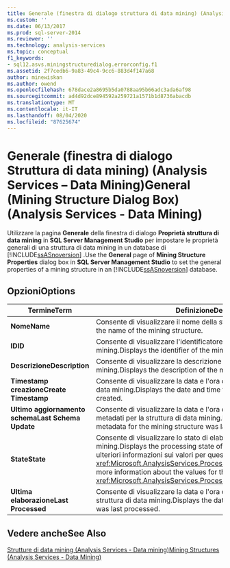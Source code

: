 ```yaml
---
title: Generale (finestra di dialogo struttura di data mining) (Analysis Services-Data mining) | Microsoft Docs
ms.custom: ''
ms.date: 06/13/2017
ms.prod: sql-server-2014
ms.reviewer: ''
ms.technology: analysis-services
ms.topic: conceptual
f1_keywords:
- sql12.asvs.miningstructuredialog.errorconfig.f1
ms.assetid: 2f7cedb6-9a83-49c4-9cc6-883d4f147a68
author: minewiskan
ms.author: owend
ms.openlocfilehash: 678dace2a8695b5da0788aa95b66adc3ada6af98
ms.sourcegitcommit: ad4d92dce894592a259721a1571b1d8736abacdb
ms.translationtype: MT
ms.contentlocale: it-IT
ms.lasthandoff: 08/04/2020
ms.locfileid: "87625674"
---
```

# <a name="general-mining-structure-dialog-box-analysis-services---data-mining"></a><span data-ttu-id="eecc7-102">Generale (finestra di dialogo Struttura di data mining) (Analysis Services – Data Mining)</span><span class="sxs-lookup"><span data-stu-id="eecc7-102">General (Mining Structure Dialog Box) (Analysis Services - Data Mining)</span></span>
  <span data-ttu-id="eecc7-103">Utilizzare la pagina **Generale** della finestra di dialogo **Proprietà struttura di data mining** in **SQL Server Management Studio** per impostare le proprietà generali di una struttura di data mining in un database di [!INCLUDE[ssASnoversion](../includes/ssasnoversion-md.md)] .</span><span class="sxs-lookup"><span data-stu-id="eecc7-103">Use the **General** page of **Mining Structure Properties** dialog box in **SQL Server Management Studio** to set the general properties of a mining structure in an [!INCLUDE[ssASnoversion](../includes/ssasnoversion-md.md)] database.</span></span>  
  
## <a name="options"></a><span data-ttu-id="eecc7-104">Opzioni</span><span class="sxs-lookup"><span data-stu-id="eecc7-104">Options</span></span>  
  
|<span data-ttu-id="eecc7-105">Termine</span><span class="sxs-lookup"><span data-stu-id="eecc7-105">Term</span></span>|<span data-ttu-id="eecc7-106">Definizione</span><span class="sxs-lookup"><span data-stu-id="eecc7-106">Definition</span></span>|  
|----------|----------------|  
|<span data-ttu-id="eecc7-107">**Nome**</span><span class="sxs-lookup"><span data-stu-id="eecc7-107">**Name**</span></span>|<span data-ttu-id="eecc7-108">Consente di visualizzare il nome della struttura di data mining.</span><span class="sxs-lookup"><span data-stu-id="eecc7-108">Displays the name of the mining structure.</span></span>|  
|<span data-ttu-id="eecc7-109">**ID**</span><span class="sxs-lookup"><span data-stu-id="eecc7-109">**ID**</span></span>|<span data-ttu-id="eecc7-110">Consente di visualizzare l'identificatore della struttura di data mining.</span><span class="sxs-lookup"><span data-stu-id="eecc7-110">Displays the identifier of the mining structure.</span></span>|  
|<span data-ttu-id="eecc7-111">**Descrizione**</span><span class="sxs-lookup"><span data-stu-id="eecc7-111">**Description**</span></span>|<span data-ttu-id="eecc7-112">Consente di visualizzare la descrizione della struttura di data mining.</span><span class="sxs-lookup"><span data-stu-id="eecc7-112">Displays the description of the mining structure.</span></span>|  
|<span data-ttu-id="eecc7-113">**Timestamp creazione**</span><span class="sxs-lookup"><span data-stu-id="eecc7-113">**Create Timestamp**</span></span>|<span data-ttu-id="eecc7-114">Consente di visualizzare la data e l'ora di creazione della struttura di data mining.</span><span class="sxs-lookup"><span data-stu-id="eecc7-114">Displays the date and time the mining structure was created.</span></span>|  
|<span data-ttu-id="eecc7-115">**Ultimo aggiornamento schema**</span><span class="sxs-lookup"><span data-stu-id="eecc7-115">**Last Schema Update**</span></span>|<span data-ttu-id="eecc7-116">Consente di visualizzare la data e l'ora dell'ultimo aggiornamento dei metadati per la struttura di data mining.</span><span class="sxs-lookup"><span data-stu-id="eecc7-116">Displays the date and time the metadata for the mining structure was last updated.</span></span>|  
|<span data-ttu-id="eecc7-117">**State**</span><span class="sxs-lookup"><span data-stu-id="eecc7-117">**State**</span></span>|<span data-ttu-id="eecc7-118">Consente di visualizzare lo stato di elaborazione della struttura di data mining.</span><span class="sxs-lookup"><span data-stu-id="eecc7-118">Displays the processing state of the mining structure.</span></span> <span data-ttu-id="eecc7-119">Per ulteriori informazioni sui valori per questa proprietà, vedere <xref:Microsoft.AnalysisServices.ProcessableMajorObject.State%2A>.</span><span class="sxs-lookup"><span data-stu-id="eecc7-119">For more information about the values for this property, see <xref:Microsoft.AnalysisServices.ProcessableMajorObject.State%2A>.</span></span>|  
|<span data-ttu-id="eecc7-120">**Ultima elaborazione**</span><span class="sxs-lookup"><span data-stu-id="eecc7-120">**Last Processed**</span></span>|<span data-ttu-id="eecc7-121">Consente di visualizzare la data e l'ora dell'ultima elaborazione della struttura di data mining.</span><span class="sxs-lookup"><span data-stu-id="eecc7-121">Displays the date and time the mining structure was last processed.</span></span>|  
  
## <a name="see-also"></a><span data-ttu-id="eecc7-122">Vedere anche</span><span class="sxs-lookup"><span data-stu-id="eecc7-122">See Also</span></span>  
 [<span data-ttu-id="eecc7-123">Strutture di data mining &#40;Analysis Services - Data mining&#41;</span><span class="sxs-lookup"><span data-stu-id="eecc7-123">Mining Structures &#40;Analysis Services - Data Mining&#41;</span></span>](data-mining/mining-structures-analysis-services-data-mining.md)  
  
  

